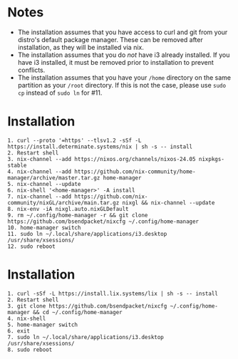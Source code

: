# Notes
- The installation assumes that you have access to curl and git from your distro's default package manager. These can be removed after installation, as they will be installed via nix. 
- The installation assumes that you do _not_ have i3 already installed. If you have i3 installed, it must be removed prior to installation to prevent conflicts.
- The installation assumes that you have your `/home` directory on the same partition as your `/root` directory. If this is not the case, please use `sudo cp` instead of `sudo ln` for #11.

# Installation
```
1. curl --proto '=https' --tlsv1.2 -sSf -L https://install.determinate.systems/nix | sh -s -- install
2. Restart shell
3. nix-channel --add https://nixos.org/channels/nixos-24.05 nixpkgs-stable
4. nix-channel --add https://github.com/nix-community/home-manager/archive/master.tar.gz home-manager
5. nix-channel --update
6. nix-shell '<home-manager>' -A install
7. nix-channel --add https://github.com/nix-community/nixGL/archive/main.tar.gz nixgl && nix-channel --update
8. nix-env -iA nixgl.auto.nixGLDefault
9. rm ~/.config/home-manager -r && git clone https://github.com/bsendpacket/nixcfg ~/.config/home-manager
10. home-manager switch
11. sudo ln ~/.local/share/applications/i3.desktop /usr/share/xsessions/
12. sudo reboot
```

# Installation
```
1. curl -sSf -L https://install.lix.systems/lix | sh -s -- install
2. Restart shell
3. git clone https://github.com/bsendpacket/nixcfg ~/.config/home-manager && cd ~/.config/home-manager
4. nix-shell
5. home-manager switch
6. exit
7. sudo ln ~/.local/share/applications/i3.desktop /usr/share/xsessions/
8. sudo reboot
```
